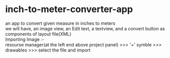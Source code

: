 # inch-to-meter-converter-app
an app to convert given measure in inches to meters</br> 
we will have, an image view, an Edit text, a textview, and a convert button as components of layout file(XML)</br>
Importing Image :- </br>
resourse manager(at the left end above project panel) >>> '+' symble >>> drawables >>> select the file and import 
